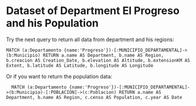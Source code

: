# Dataset of Department El Progreso and his Population

Try the next query to return all data from department and his regions:

``MATCH (a:Departamento {name:'Progreso'})-[:MUNICIPIO_DEPARTAMENTAL]->(b:Municipio) RETURN a.name AS Department, b.name AS Region, b.creacion AS Creation_Date, b.elevation AS Altitude, b.extensionKM AS Extent, b.latitude AS Latitude, b.longitude AS Longitude ``

Or if you want to return the population data:

``	MATCH (a:Departamento {name:'Progreso'})-[:MUNICIPIO_DEPARTAMENTAL]->(b:Municipio)-[:POBLACION]->(c:Poblacion) RETURN a.name AS Department, b.name AS Region, c.censo AS Population, c.year AS Date``

